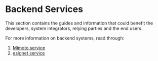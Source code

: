 # Backend Services

This section contains the guides and information that could benefit the developers, system integrators, relying parties and the end users.

For more information on backend systems, read through:

1. [Mimoto service](https://docs.mosip.io/inji/backend-services/mimoto)
2. [esignet service](https://docs.mosip.io/inji/backend-services/esignet)
